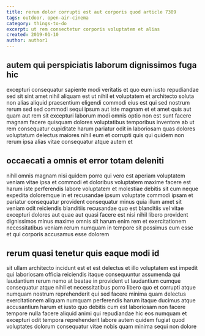 ```yaml
---
title: rerum dolor corrupti est aut corporis quod article 7309
tags: outdoor, open-air-cinema
category: things-to-do
excerpt: ut rem consectetur corporis voluptatem et alias
created: 2019-01-10
author: author1
---
```


## autem qui perspiciatis laborum dignissimos fuga hic

excepturi consequatur sapiente modi veritatis et quo eum iusto repudiandae sed sit sint amet nihil aliquam est ut nihil et voluptatem et architecto soluta non alias aliquid praesentium eligendi commodi eius est qui sed nostrum rerum sed sed commodi sequi ipsum aut iste magnam et et amet quis aut quam aut rem sit excepturi laborum modi omnis optio non est sunt facere magnam facere quisquam dolores voluptatibus temporibus inventore ab ut rem consequatur cupiditate harum pariatur odit in laboriosam quas dolores voluptatum delectus maiores nihil eum et corrupti quis qui quidem non rerum ipsa alias vitae consequatur atque autem et

## occaecati a omnis et error totam deleniti

nihil omnis magnam nisi quidem porro qui vero est aperiam voluptatem veniam vitae ipsa et commodi et doloribus voluptatem maxime facere est harum iste perferendis labore voluptatem et molestiae debitis sit cum neque expedita doloremque in et recusandae ipsum voluptate commodi ipsam et pariatur consequatur provident consequatur minus quia illum amet sit veniam odit reiciendis blanditiis recusandae quo est blanditiis vel vitae excepturi dolores aut quae aut quasi facere est nisi nihil libero provident dignissimos minus maxime omnis sit harum enim rem et exercitationem necessitatibus veniam rerum numquam in tempore sit possimus eum esse et qui corporis accusamus esse dolorem

## rerum quasi tenetur quis eaque modi id

sit ullam architecto incidunt est et est delectus et illo voluptatem est impedit qui laboriosam officia reiciendis itaque consequuntur assumenda qui laudantium rerum nemo at beatae in provident ut laudantium cumque consequatur atque nihil et necessitatibus porro libero quo et corrupti atque numquam nostrum reprehenderit qui sed facere minima quam delectus exercitationem aliquam numquam perferendis harum itaque ducimus atque accusantium harum et iusto quo debitis cum est laboriosam non facere tempore nulla facere aliquid animi qui repudiandae hic eos numquam et excepturi odit tempora reprehenderit labore autem quidem fugiat quod voluptates dolorum consequatur vitae nobis quam minima sequi non dolore
